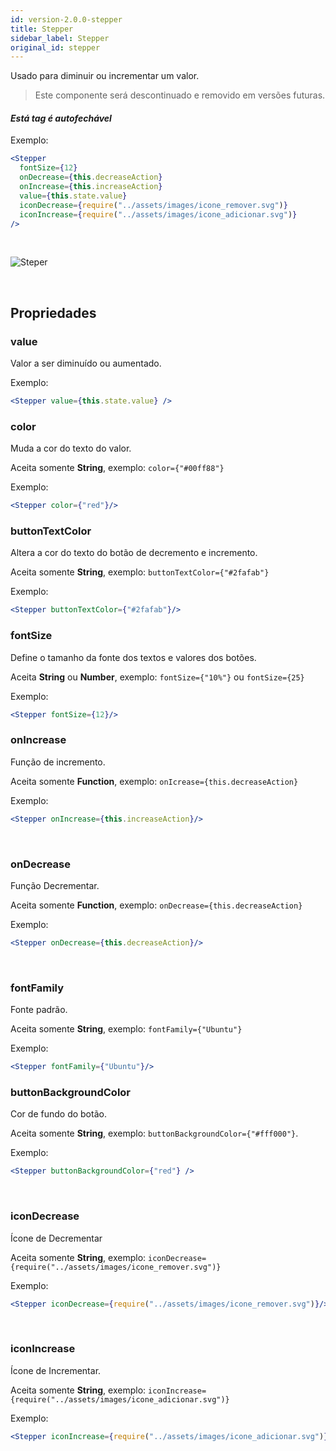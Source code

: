 ```yaml
---
id: version-2.0.0-stepper
title: Stepper
sidebar_label: Stepper
original_id: stepper
---
```


Usado para diminuir ou incrementar um valor.

>  Este componente será descontinuado e removido em versões futuras.



#### *Está tag é autofechável*

Exemplo:
```jsx harmony
<Stepper
  fontSize={12}
  onDecrease={this.decreaseAction}
  onIncrease={this.increaseAction}
  value={this.state.value}
  iconDecrease={require("../assets/images/icone_remover.svg")}
  iconIncrease={require("../assets/images/icone_adicionar.svg")}
/>
```

<br>

![Steper](assets/old_versions/stepper.png)

<br>

## Propriedades

### value

Valor a ser diminuído ou aumentado.<br>

Exemplo:
```jsx harmony
<Stepper value={this.state.value} />
```

### color

Muda a cor do texto do valor.<br>

Aceita somente **String**, exemplo: ```color={"#00ff88"}```

Exemplo:
```jsx harmony
<Stepper color={"red"}/>
```

### buttonTextColor 

Altera a cor do texto do botão de decremento e incremento.<br>

Aceita somente **String**, exemplo: ```buttonTextColor={"#2fafab"}```

Exemplo:
```jsx harmony
<Stepper buttonTextColor={"#2fafab"}/>
```


### fontSize

Define o tamanho da fonte dos textos e valores dos botões.<br>

Aceita **String** ou **Number**, exemplo: ```fontSize={"10%"}``` ou ```fontSize={25}```

Exemplo:
```jsx harmony
<Stepper fontSize={12}/>
```

### onIncrease

Função de incremento.<br>

Aceita somente **Function**, exemplo: ```onIcrease={this.decreaseAction}```

Exemplo:
```jsx harmony
<Stepper onIncrease={this.increaseAction}/>
```
<br>

### onDecrease

Função Decrementar.<br>

Aceita somente **Function**, exemplo: ```onDecrease={this.decreaseAction}```

Exemplo:
```jsx harmony
<Stepper onDecrease={this.decreaseAction}/>
```
<br>

### fontFamily

Fonte padrão.<br>

Aceita somente **String**, exemplo: ```fontFamily={"Ubuntu"}```

Exemplo:
```jsx harmony
<Stepper fontFamily={"Ubuntu"}/>
```

### buttonBackgroundColor

Cor de fundo do botão.<br>

Aceita somente **String**, exemplo: ```buttonBackgroundColor={"#fff000"}```.

Exemplo:
```jsx harmony
<Stepper buttonBackgroundColor={"red"} />
```
<br>

### iconDecrease

Ícone de Decrementar<br>

Aceita somente **String**, exemplo: ```iconDecrease={require("../assets/images/icone_remover.svg")}```

Exemplo:
```jsx harmony
<Stepper iconDecrease={require("../assets/images/icone_remover.svg")}/>
```
<br>

### iconIncrease

Ícone de Incrementar.<br>

Aceita somente **String**, exemplo: ```iconIncrease={require("../assets/images/icone_adicionar.svg")}```

Exemplo:
```jsx harmony
<Stepper iconIncrease={require("../assets/images/icone_adicionar.svg")}/>
```
